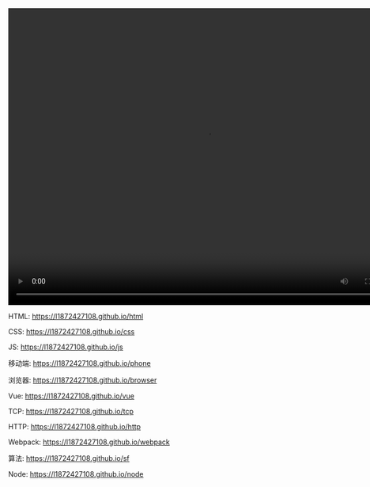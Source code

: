 <video  width="800" height="600" controls loop autoplay>
    <source src="./111.mp4" type="video/mp4">
</video>

HTML: https://l1872427108.github.io/html

CSS: https://l1872427108.github.io/css

JS: https://l1872427108.github.io/js

移动端: https://l1872427108.github.io/phone

浏览器: https://l1872427108.github.io/browser

Vue: https://l1872427108.github.io/vue

TCP: https://l1872427108.github.io/tcp

HTTP: https://l1872427108.github.io/http

Webpack: https://l1872427108.github.io/webpack

算法: https://l1872427108.github.io/sf

Node: https://l1872427108.github.io/node
